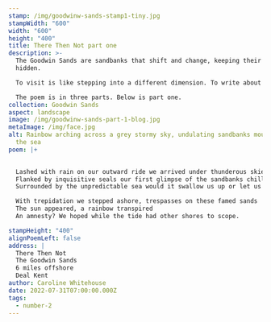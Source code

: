 ```yaml
---
stamp: /img/goodwinw-sands-stamp1-tiny.jpg
stampWidth: "600"
width: "600"
height: "400"
title: There Then Not part one
description: >-
  The Goodwin Sands are sandbanks that shift and change, keeping their secrets
  hidden. 

  To visit is like stepping into a different dimension. To write about the sandbanks demanded so much more than a few lines. 

  The poem is in three parts. Below is part one.
collection: Goodwin Sands
aspect: landscape
image: /img/goodwinw-sands-part-1-blog.jpg
metaImage: /img/face.jpg
alt: Rainbow arching across a grey stormy sky, undulating sandbanks moulded by
  the sea
poem: |+
  

  Lashed with rain on our outward ride we arrived under thunderous skies
  Flanked by inquisitive seals our first glimpse of the sandbanks chilled
  Surrounded by the unpredictable sea would it swallow us up or let us be?

  With trepidation we stepped ashore, trespasses on these famed sands
  The sun appeared, a rainbow transpired
  An amnesty? We hoped while the tide had other shores to scope.

stampHeight: "400"
alignPoemLeft: false
address: |
  There Then Not
  The Goodwin Sands
  6 miles offshore 
  Deal Kent
author: Caroline Whitehouse
date: 2022-07-31T07:00:00.000Z
tags:
  - number-2
---
```

